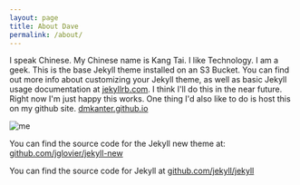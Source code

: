 ```yaml
---
layout: page
title: About Dave
permalink: /about/
---
```


I speak Chinese. My Chinese name is Kang Tai. I like Technology. I am a geek. This is the base Jekyll theme installed on an S3 Bucket. You can find out more info about customizing your Jekyll theme, as well as basic Jekyll usage documentation at [jekyllrb.com](http://jekyllrb.com/). I think I'll do this in the near future. Right now I'm just happy this works. One thing I'd also like to do is host this on my github site. [dmkanter.github.io](http://dmkanter.github.io)

![me](http://media.davidkanter.com/dave.JPG)

You can find the source code for the Jekyll new theme at: [github.com/jglovier/jekyll-new](https://github.com/jglovier/jekyll-new)

You can find the source code for Jekyll at [github.com/jekyll/jekyll](https://github.com/jekyll/jekyll)
